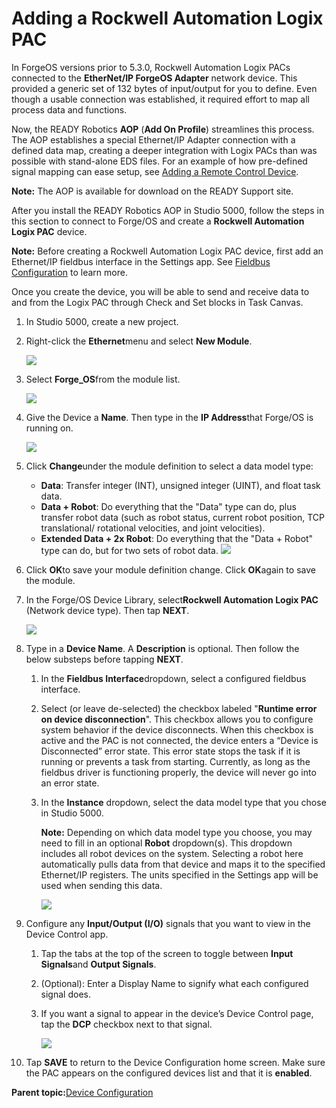 # Adding a Rockwell Automation Logix PAC

In ForgeOS versions prior to 5.3.0, Rockwell Automation Logix PACs connected to the **EtherNet/IP ForgeOS Adapter** network device. This provided a generic set of 132 bytes of input/output for you to define. Even though a usable connection was established, it required effort to map all process data and functions.

Now, the READY Robotics **AOP** \(**Add On Profile**\) streamlines this process. The AOP establishes a special Ethernet/IP Adapter connection with a defined data map, creating a deeper integration with Logix PACs than was possible with stand-alone EDS files. For an example of how pre-defined signal mapping can ease setup, see [Adding a Remote Control Device](Adding_a_Remote_Control_Device.md).

**Note:** The AOP is available for download on the READY Support site.

After you install the READY Robotics AOP in Studio 5000, follow the steps in this section to connect to Forge/OS and create a **Rockwell Automation Logix PAC** device.

**Note:** Before creating a Rockwell Automation Logix PAC device, first add an Ethernet/IP fieldbus interface in the Settings app. See [Fieldbus Configuration](../3-Settings-App/fieldbus_configuration.md) to learn more.

Once you create the device, you will be able to send and receive data to and from the Logix PAC through Check and Set blocks in Task Canvas.

1.  In Studio 5000, create a new project.

2.  Right-click the **Ethernet**menu and select **New Module**.

    ![](../../../_Media/ForgeOS-5-x/Device-Config-App-5-x/studio-5000-new-module-20220919-5.3-jlh-001.png)

3.  Select **Forge\_OS**from the module list.

    ![](../../../_Media/ForgeOS-5-x/Device-Config-App-5-x/studio-5000-select-module-type-20220919-5.3-jlh-001.png)

4.  Give the Device a **Name**. Then type in the **IP Address**that Forge/OS is running on.

    ![](../../../_Media/ForgeOS-5-x/Device-Config-App-5-x/studio-5000-module-ip-address-20220919-5.3-jlh-001.png)

5.  Click **Change**under the module definition to select a data model type:

    -   **Data**: Transfer integer \(INT\), unsigned integer \(UINT\), and float task data.
    -   **Data + Robot**: Do everything that the "Data" type can do, plus transfer robot data \(such as robot status, current robot position, TCP translational/ rotational velocities, and joint velocities\).
    -   **Extended Data + 2x Robot**: Do everything that the "Data + Robot" type can do, but for two sets of robot data.
    ![](../../../_Media/ForgeOS-5-x/Device-Config-App-5-x/studio-5000-module-ip-data-type-20220919-5.3-jlh-001.png)

6.  Click **OK**to save your module definition change. Click **OK**again to save the module.

7.  In the Forge/OS Device Library, select**Rockwell Automation Logix PAC** \(Network device type\). Then tap **NEXT**.

    ![](../../../_Media/ForgeOS-5-x/Device-Config-App-5-x/device-configuration-library-rockwell-plc-20220916-5.3-jlh-001.png)

8.  Type in a **Device Name**. A **Description** is optional. Then follow the below substeps before tapping **NEXT**.

    1.  In the **Fieldbus Interface**dropdown, select a configured fieldbus interface.

    2.  Select \(or leave de-selected\) the checkbox labeled "**Runtime error on device disconnection**". This checkbox allows you to configure system behavior if the device disconnects. When this checkbox is active and the PAC is not connected, the device enters a “Device is Disconnected” error state. This error state stops the task if it is running or prevents a task from starting. Currently, as long as the fieldbus driver is functioning properly, the device will never go into an error state.

    3.  In the **Instance** dropdown, select the data model type that you chose in Studio 5000.

        **Note:** Depending on which data model type you choose, you may need to fill in an optional **Robot** dropdown\(s\). This dropdown includes all robot devices on the system. Selecting a robot here automatically pulls data from that device and maps it to the specified Ethernet/IP registers. The units specified in the Settings app will be used when sending this data.

        ![](../../../_Media/ForgeOS-5-x/Device-Config-App-5-x/device-configuration-rockwell-plc-info-20220916-5.3-jlh-001.png)

9.  Configure any **Input/Output \(I/O\)** signals that you want to view in the Device Control app.

    1.  Tap the tabs at the top of the screen to toggle between **Input Signals**and **Output Signals**.

    2.  \(Optional\): Enter a Display Name to signify what each configured signal does.

    3.  If you want a signal to appear in the device’s Device Control page, tap the **DCP** checkbox next to that signal.

        ![](../../../_Media/ForgeOS-5-x/Device-Config-App-5-x/device-configuration-rockwell-plc-io-signals-20220916-5.3-jlh-001.png)

10. Tap **SAVE** to return to the Device Configuration home screen. Make sure the PAC appears on the configured devices list and that it is **enabled**.


**Parent topic:**[Device Configuration](../4-Device-Configuration-App/device_configuration.md)

